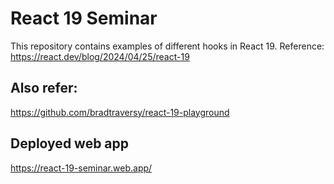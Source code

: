 # React 19 Seminar

This repository contains examples of different hooks in React 19.
Reference: https://react.dev/blog/2024/04/25/react-19

## Also refer: 
https://github.com/bradtraversy/react-19-playground

## Deployed web app
https://react-19-seminar.web.app/
